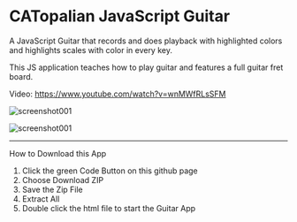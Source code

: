# CATopalian JavaScript Guitar
A JavaScript Guitar that records and does playback with highlighted colors and highlights scales with color in every key.

This JS application teaches how to play guitar and features a full guitar fret board.

Video: https://www.youtube.com/watch?v=wnMWfRLsSFM

![screenshot001](https://github.com/ChristopherAndrewTopalian/Topalian_JavaScript_Guitar/blob/main/src/media/textures/screenshots/001.PNG)

![screenshot001](https://github.com/ChristopherAndrewTopalian/Topalian_JavaScript_Guitar/blob/main/src/media/textures/screenshots/002.PNG)

---

How to Download this App
1. Click the green Code Button on this github page
2. Choose Download ZIP
3. Save the Zip File
4. Extract All
5. Double click the html file to start the Guitar App


